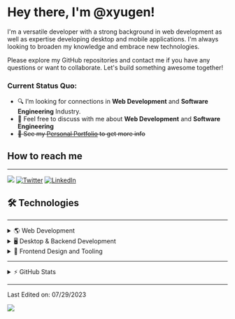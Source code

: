 # Hey there, I'm @xyugen!

I'm a versatile developer with a strong background in web development as well as expertise developing desktop and mobile applications. I'm always looking to broaden my knowledge and embrace new technologies.

Please explore my GitHub repositories and contact me if you have any questions or want to collaborate. Let's build something awesome together!

### Current Status Quo:

- 🔍 I’m looking for connections in **Web Development** and **Software Engineering** Industry.
- 💬 Feel free to discuss with me about **Web Development** and **Software Engineering**</strong>
- ~~👀 See my [Personal Portfolio](https://portfolio.zxyugen.ga) to get more info~~

## How to reach me
---
[![](https://img.shields.io/badge/alex.arias.jorym%40gmail.com-red?style=flat-square&logo=gmail&labelColor=white)](mailto:alex.arias.jorym@gmail.com)
[![Twitter](https://img.shields.io/badge/Twitter-white?style=flat-square&logo=twitter)](https://twitter.com/_zygen)
[![LinkedIn](https://img.shields.io/badge/Linked_In-%230077B5.svg?&style=flat-square&logo=linkedin&logoColor=white)](https://www.linkedin.com/in/renzyxdev/)

## 🛠 Technologies
--- 
<details>
  <summary>🌎 Web Development</summary>

  ![WebDev](https://skillicons.dev/icons?i=html,css,sass,js,ts,php,nodejs,wordpress,react,mysql,postgresql,vim,docker,git,figma,ps,ai,cloudflare,jquery,vscode&perline=10)

</details>

<details>
  <summary>🖥️ Desktop & Backend Development</summary>

  ![Desktop and Backend](https://skillicons.dev/icons?i=c,cpp,cs,dotnet,java,kotlin,py,bots,firebase,godot,heroku,idea&perline=10)

</details>

<details>
  <summary>🔧 Frontend Design and Tooling</summary>

  ![Design and Tools](https://skillicons.dev/icons?i=netlify,supabase,tailwind,visualstudio,androidstudio,bash&perline=10)

</details>

---

<details>
  <summary>⚡ GitHub Stats</summary>
  <br />
  <img align="center" src="https://github-readme-streak-stats.herokuapp.com/?user=xyugen&theme=aura_dark&date_format=M%20j%5B%2C%20Y%5D" />
  <br />
  <br />
  <img align="center" src="https://github-readme-stats.vercel.app/api/top-langs/?username=xyugen&langs_count=8&layout=compact&theme=aura_dark&hide=html,Tcl" />
</details>

-----
Last Edited on: 07/29/2023

![](https://komarev.com/ghpvc/?username=xyugen&color=red)
